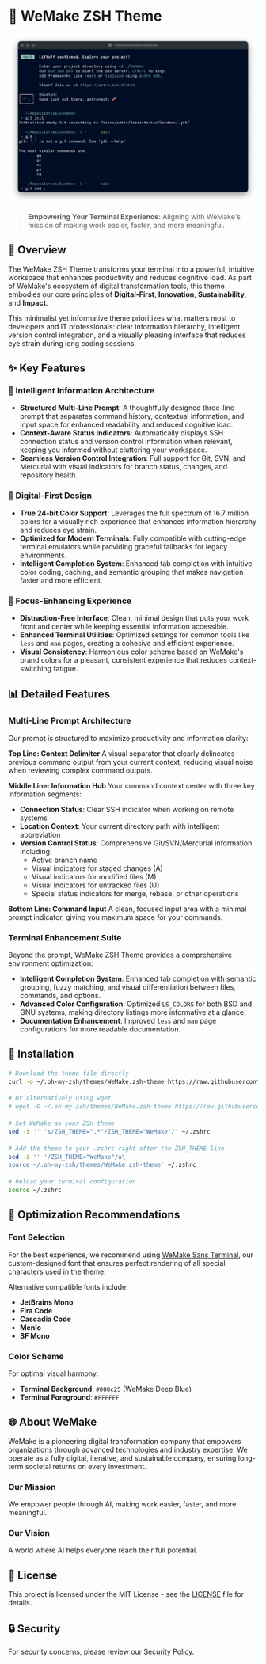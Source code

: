# 💙 WeMake ZSH Theme

![WeMake ZSH Theme Preview](https://raw.githubusercontent.com/WeMake-AI/zsh-theme/main/assets/terminal-preview.png)

> **Empowering Your Terminal Experience**: Aligning with WeMake's mission of making work easier, faster, and more meaningful.

## 🚀 Overview

The WeMake ZSH Theme transforms your terminal into a powerful, intuitive workspace that enhances productivity and reduces cognitive load. As part of WeMake's ecosystem of digital transformation tools, this theme embodies our core principles of **Digital-First**, **Innovation**, **Sustainability**, and **Impact**.

This minimalist yet informative theme prioritizes what matters most to developers and IT professionals: clear information hierarchy, intelligent version control integration, and a visually pleasing interface that reduces eye strain during long coding sessions.

## ✨ Key Features

### 🔹 Intelligent Information Architecture

- **Structured Multi-Line Prompt**: A thoughtfully designed three-line prompt that separates command history, contextual information, and input space for enhanced readability and reduced cognitive load.
- **Context-Aware Status Indicators**: Automatically displays SSH connection status and version control information when relevant, keeping you informed without cluttering your workspace.
- **Seamless Version Control Integration**: Full support for Git, SVN, and Mercurial with visual indicators for branch status, changes, and repository health.

### 🔹 Digital-First Design

- **True 24-bit Color Support**: Leverages the full spectrum of 16.7 million colors for a visually rich experience that enhances information hierarchy and reduces eye strain.
- **Optimized for Modern Terminals**: Fully compatible with cutting-edge terminal emulators while providing graceful fallbacks for legacy environments.
- **Intelligent Completion System**: Enhanced tab completion with intuitive color coding, caching, and semantic grouping that makes navigation faster and more efficient.

### 🔹 Focus-Enhancing Experience

- **Distraction-Free Interface**: Clean, minimal design that puts your work front and center while keeping essential information accessible.
- **Enhanced Terminal Utilities**: Optimized settings for common tools like `less` and `man` pages, creating a cohesive and efficient experience.
- **Visual Consistency**: Harmonious color scheme based on WeMake's brand colors for a pleasant, consistent experience that reduces context-switching fatigue.

## 📊 Detailed Features

### Multi-Line Prompt Architecture

Our prompt is structured to maximize productivity and information clarity:

**Top Line: Context Delimiter**
A visual separator that clearly delineates previous command output from your current context, reducing visual noise when reviewing complex command outputs.

**Middle Line: Information Hub**
Your command context center with three key information segments:

- **Connection Status**: Clear SSH indicator when working on remote systems
- **Location Context**: Your current directory path with intelligent abbreviation
- **Version Control Status**: Comprehensive Git/SVN/Mercurial information including:
  - Active branch name
  - Visual indicators for staged changes (A)
  - Visual indicators for modified files (M)
  - Visual indicators for untracked files (U)
  - Special status indicators for merge, rebase, or other operations

**Bottom Line: Command Input**
A clean, focused input area with a minimal prompt indicator, giving you maximum space for your commands.

### Terminal Enhancement Suite

Beyond the prompt, WeMake ZSH Theme provides a comprehensive environment optimization:

- **Intelligent Completion System**: Enhanced tab completion with semantic grouping, fuzzy matching, and visual differentiation between files, commands, and options.
- **Advanced Color Configuration**: Optimized `LS_COLORS` for both BSD and GNU systems, making directory listings more informative at a glance.
- **Documentation Enhancement**: Improved `less` and `man` page configurations for more readable documentation.

## 🔧 Installation

```sh
# Download the theme file directly
curl -o ~/.oh-my-zsh/themes/WeMake.zsh-theme https://raw.githubusercontent.com/WeMake-AI/zsh-theme/main/WeMake.zsh-theme

# Or alternatively using wget
# wget -O ~/.oh-my-zsh/themes/WeMake.zsh-theme https://raw.githubusercontent.com/WeMake-AI/zsh-theme/main/WeMake.zsh-theme

# Set WeMake as your ZSH theme
sed -i '' 's/ZSH_THEME=".*"/ZSH_THEME="WeMake"/' ~/.zshrc

# Add the theme to your .zshrc right after the ZSH_THEME line
sed -i '' '/ZSH_THEME="WeMake"/a\
source ~/.oh-my-zsh/themes/WeMake.zsh-theme' ~/.zshrc

# Reload your terminal configuration
source ~/.zshrc
```

## 🎨 Optimization Recommendations

### Font Selection

For the best experience, we recommend using [WeMake Sans Terminal](https://github.com/WeMake-AI/WeMake-Sans-Terminal-Font), our custom-designed font that ensures perfect rendering of all special characters used in the theme.

Alternative compatible fonts include:

- **JetBrains Mono**
- **Fira Code**
- **Cascadia Code**
- **Menlo**
- **SF Mono**

### Color Scheme

For optimal visual harmony:

- **Terminal Background**: `#000c25` (WeMake Deep Blue)
- **Terminal Foreground**: `#FFFFFF`

## 🌐 About WeMake

WeMake is a pioneering digital transformation company that empowers organizations through advanced technologies and industry expertise. We operate as a fully digital, iterative, and sustainable company, ensuring long-term societal returns on every investment.

### Our Mission

We empower people through AI, making work easier, faster, and more meaningful.

### Our Vision

A world where AI helps everyone reach their full potential.

## 📜 License

This project is licensed under the MIT License - see the [LICENSE](./docs/LICENSE) file for details.

## 🔒 Security

For security concerns, please review our [Security Policy](./docs/SECURITY.md).
